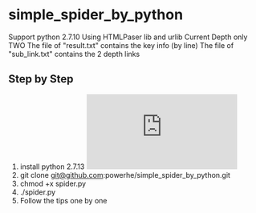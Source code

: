 # simple_spider_by_python
Support python 2.7.10
Using HTMLPaser lib and urlib
Current Depth only TWO
The file of "result.txt" contains the key info (by line)
The file of "sub_link.txt" contains the 2 depth links

## Step by Step
1. install python 2.7.13 ![2.7.13](https://www.python.org/ftp/python/2.7.13/python-2.7.13.amd64.msi)
2. git clone git@github.com:powerhe/simple_spider_by_python.git
3. chmod +x spider.py
4. ./spider.py
5. Follow the tips one by one
